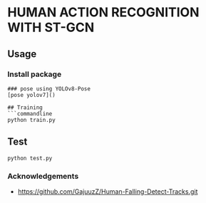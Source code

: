 # HUMAN ACTION RECOGNITION WITH ST-GCN


## Usage
### Install package
```
### pose using YOLOv8-Pose
[pose yolov7]()

## Training
```commandline
python train.py
```
## Test
```commandline
python test.py
```

### Acknowledgements
* https://github.com/GajuuzZ/Human-Falling-Detect-Tracks.git
